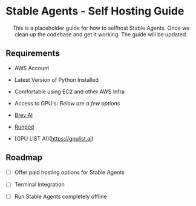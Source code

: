 # Stable Agents - Self Hosting Guide

<p style="text-align:center"> This is a placeholder guide for how to selfhost Stable Agents. Once we clean up the codebase and get it working. The guide will be updated. </p>



## Requirements 

- AWS Account 

- Latest Version of Python Installed

- Comfortable using EC2 and other AWS Infra

- Access to GPU's: <i> Below are a few options </i>

 - [Brev AI](https://brev.dev)
 - [Runpod](https://runpod.io)
 - [GPU LIST AI)(https://gpulist.ai)

    
## Roadmap

- [ ] Offer paid hosting options for Stable Agents 

- [ ] Terminal Integration 

- [ ] Run Stable Agents completely offline


